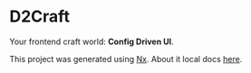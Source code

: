 # D2Craft

Your frontend craft world: **Config Driven UI**.

This project was generated using [Nx](https://nx.dev). About it local docs [here](./README_NX.md).
